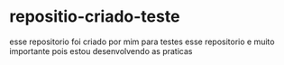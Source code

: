 # repositio-criado-teste
esse repositorio foi criado por mim para testes
esse repositorio e muito importante pois estou desenvolvendo  as praticas 
